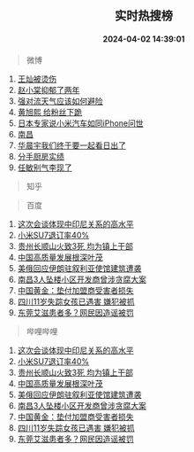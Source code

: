<div align="center"><h2>实时热搜榜</h2><h4>2024-04-02 14:39:01</h4></div>

> 微博  

1. [王灿被烫伤](https://s.weibo.com/weibo?q=%E7%8E%8B%E7%81%BF%E8%A2%AB%E7%83%AB%E4%BC%A4&t=31&band_rank=1&Refer=top)<br />
2. [赵小棠抑郁了两年](https://s.weibo.com/weibo?q=%23%E8%B5%B5%E5%B0%8F%E6%A3%A0%E6%8A%91%E9%83%81%E4%BA%86%E4%B8%A4%E5%B9%B4%23&t=31&band_rank=2&Refer=top)<br />
3. [强对流天气应该如何避险](https://s.weibo.com/weibo?q=%23%E5%BC%BA%E5%AF%B9%E6%B5%81%E5%A4%A9%E6%B0%94%E5%BA%94%E8%AF%A5%E5%A6%82%E4%BD%95%E9%81%BF%E9%99%A9%23&t=31&band_rank=3&Refer=top)<br />
4. [黄旭熙 给粉丝下跪](https://s.weibo.com/weibo?q=%E9%BB%84%E6%97%AD%E7%86%99%20%E7%BB%99%E7%B2%89%E4%B8%9D%E4%B8%8B%E8%B7%AA&t=31&band_rank=4&Refer=top)<br />
5. [日本专家说小米汽车如同iPhone问世](https://s.weibo.com/weibo?q=%23%E6%97%A5%E6%9C%AC%E4%B8%93%E5%AE%B6%E8%AF%B4%E5%B0%8F%E7%B1%B3%E6%B1%BD%E8%BD%A6%E5%A6%82%E5%90%8CiPhone%E9%97%AE%E4%B8%96%23&t=31&band_rank=5&Refer=top)<br />
6. [南昌](https://s.weibo.com/weibo?q=%E5%8D%97%E6%98%8C&t=31&band_rank=6&Refer=top)<br />
7. [华晨宇我们终于要一起看日出了](https://s.weibo.com/weibo?q=%E5%8D%8E%E6%99%A8%E5%AE%87%E6%88%91%E4%BB%AC%E7%BB%88%E4%BA%8E%E8%A6%81%E4%B8%80%E8%B5%B7%E7%9C%8B%E6%97%A5%E5%87%BA%E4%BA%86&t=31&band_rank=7&Refer=top)<br />
8. [分手厨房实绩](https://s.weibo.com/weibo?q=%E5%88%86%E6%89%8B%E5%8E%A8%E6%88%BF%E5%AE%9E%E7%BB%A9&t=31&band_rank=8&Refer=top)<br />
9. [任敏别气李现了](https://s.weibo.com/weibo?q=%23%E4%BB%BB%E6%95%8F%E5%88%AB%E6%B0%94%E6%9D%8E%E7%8E%B0%E4%BA%86%23&t=31&band_rank=9&Refer=top)<br />

> 知乎  


> 百度  

1. [这次会谈体现中印尼关系的高水平](https://www.baidu.com/s?wd=%E8%BF%99%E6%AC%A1%E4%BC%9A%E8%B0%88%E4%BD%93%E7%8E%B0%E4%B8%AD%E5%8D%B0%E5%B0%BC%E5%85%B3%E7%B3%BB%E7%9A%84%E9%AB%98%E6%B0%B4%E5%B9%B3&sa=fyb_news&rsv_dl=fyb_news)<br />
2. [小米SU7退订率40%](https://www.baidu.com/s?wd=%E5%B0%8F%E7%B1%B3SU7%E9%80%80%E8%AE%A2%E7%8E%8740%25&sa=fyb_news&rsv_dl=fyb_news)<br />
3. [贵州长顺山火致3死 均为镇上干部](https://www.baidu.com/s?wd=%E8%B4%B5%E5%B7%9E%E9%95%BF%E9%A1%BA%E5%B1%B1%E7%81%AB%E8%87%B43%E6%AD%BB+%E5%9D%87%E4%B8%BA%E9%95%87%E4%B8%8A%E5%B9%B2%E9%83%A8&sa=fyb_news&rsv_dl=fyb_news)<br />
4. [中国高质量发展根深叶茂](https://www.baidu.com/s?wd=%E4%B8%AD%E5%9B%BD%E9%AB%98%E8%B4%A8%E9%87%8F%E5%8F%91%E5%B1%95%E6%A0%B9%E6%B7%B1%E5%8F%B6%E8%8C%82&sa=fyb_news&rsv_dl=fyb_news)<br />
5. [美俄回应伊朗驻叙利亚使馆建筑遭袭](https://www.baidu.com/s?wd=%E7%BE%8E%E4%BF%84%E5%9B%9E%E5%BA%94%E4%BC%8A%E6%9C%97%E9%A9%BB%E5%8F%99%E5%88%A9%E4%BA%9A%E4%BD%BF%E9%A6%86%E5%BB%BA%E7%AD%91%E9%81%AD%E8%A2%AD&sa=fyb_news&rsv_dl=fyb_news)<br />
6. [南昌3人坠楼小区开发商曾涉贪腐大案](https://www.baidu.com/s?wd=%E5%8D%97%E6%98%8C3%E4%BA%BA%E5%9D%A0%E6%A5%BC%E5%B0%8F%E5%8C%BA%E5%BC%80%E5%8F%91%E5%95%86%E6%9B%BE%E6%B6%89%E8%B4%AA%E8%85%90%E5%A4%A7%E6%A1%88&sa=fyb_news&rsv_dl=fyb_news)<br />
7. [中国黄金：垫付加盟商受害者损失](https://www.baidu.com/s?wd=%E4%B8%AD%E5%9B%BD%E9%BB%84%E9%87%91%EF%BC%9A%E5%9E%AB%E4%BB%98%E5%8A%A0%E7%9B%9F%E5%95%86%E5%8F%97%E5%AE%B3%E8%80%85%E6%8D%9F%E5%A4%B1&sa=fyb_news&rsv_dl=fyb_news)<br />
8. [四川11岁失踪女孩已遇害 嫌犯被抓](https://www.baidu.com/s?wd=%E5%9B%9B%E5%B7%9D11%E5%B2%81%E5%A4%B1%E8%B8%AA%E5%A5%B3%E5%AD%A9%E5%B7%B2%E9%81%87%E5%AE%B3+%E5%AB%8C%E7%8A%AF%E8%A2%AB%E6%8A%93&sa=fyb_news&rsv_dl=fyb_news)<br />
9. [东莞艾滋患者多？网民因造谣被罚](https://www.baidu.com/s?wd=%E4%B8%9C%E8%8E%9E%E8%89%BE%E6%BB%8B%E6%82%A3%E8%80%85%E5%A4%9A%EF%BC%9F%E7%BD%91%E6%B0%91%E5%9B%A0%E9%80%A0%E8%B0%A3%E8%A2%AB%E7%BD%9A&sa=fyb_news&rsv_dl=fyb_news)<br />

> 哔哩哔哩  

1. [这次会谈体现中印尼关系的高水平](https://www.baidu.com/s?wd=%E8%BF%99%E6%AC%A1%E4%BC%9A%E8%B0%88%E4%BD%93%E7%8E%B0%E4%B8%AD%E5%8D%B0%E5%B0%BC%E5%85%B3%E7%B3%BB%E7%9A%84%E9%AB%98%E6%B0%B4%E5%B9%B3&sa=fyb_news&rsv_dl=fyb_news)<br />
2. [小米SU7退订率40%](https://www.baidu.com/s?wd=%E5%B0%8F%E7%B1%B3SU7%E9%80%80%E8%AE%A2%E7%8E%8740%25&sa=fyb_news&rsv_dl=fyb_news)<br />
3. [贵州长顺山火致3死 均为镇上干部](https://www.baidu.com/s?wd=%E8%B4%B5%E5%B7%9E%E9%95%BF%E9%A1%BA%E5%B1%B1%E7%81%AB%E8%87%B43%E6%AD%BB+%E5%9D%87%E4%B8%BA%E9%95%87%E4%B8%8A%E5%B9%B2%E9%83%A8&sa=fyb_news&rsv_dl=fyb_news)<br />
4. [中国高质量发展根深叶茂](https://www.baidu.com/s?wd=%E4%B8%AD%E5%9B%BD%E9%AB%98%E8%B4%A8%E9%87%8F%E5%8F%91%E5%B1%95%E6%A0%B9%E6%B7%B1%E5%8F%B6%E8%8C%82&sa=fyb_news&rsv_dl=fyb_news)<br />
5. [美俄回应伊朗驻叙利亚使馆建筑遭袭](https://www.baidu.com/s?wd=%E7%BE%8E%E4%BF%84%E5%9B%9E%E5%BA%94%E4%BC%8A%E6%9C%97%E9%A9%BB%E5%8F%99%E5%88%A9%E4%BA%9A%E4%BD%BF%E9%A6%86%E5%BB%BA%E7%AD%91%E9%81%AD%E8%A2%AD&sa=fyb_news&rsv_dl=fyb_news)<br />
6. [南昌3人坠楼小区开发商曾涉贪腐大案](https://www.baidu.com/s?wd=%E5%8D%97%E6%98%8C3%E4%BA%BA%E5%9D%A0%E6%A5%BC%E5%B0%8F%E5%8C%BA%E5%BC%80%E5%8F%91%E5%95%86%E6%9B%BE%E6%B6%89%E8%B4%AA%E8%85%90%E5%A4%A7%E6%A1%88&sa=fyb_news&rsv_dl=fyb_news)<br />
7. [中国黄金：垫付加盟商受害者损失](https://www.baidu.com/s?wd=%E4%B8%AD%E5%9B%BD%E9%BB%84%E9%87%91%EF%BC%9A%E5%9E%AB%E4%BB%98%E5%8A%A0%E7%9B%9F%E5%95%86%E5%8F%97%E5%AE%B3%E8%80%85%E6%8D%9F%E5%A4%B1&sa=fyb_news&rsv_dl=fyb_news)<br />
8. [四川11岁失踪女孩已遇害 嫌犯被抓](https://www.baidu.com/s?wd=%E5%9B%9B%E5%B7%9D11%E5%B2%81%E5%A4%B1%E8%B8%AA%E5%A5%B3%E5%AD%A9%E5%B7%B2%E9%81%87%E5%AE%B3+%E5%AB%8C%E7%8A%AF%E8%A2%AB%E6%8A%93&sa=fyb_news&rsv_dl=fyb_news)<br />
9. [东莞艾滋患者多？网民因造谣被罚](https://www.baidu.com/s?wd=%E4%B8%9C%E8%8E%9E%E8%89%BE%E6%BB%8B%E6%82%A3%E8%80%85%E5%A4%9A%EF%BC%9F%E7%BD%91%E6%B0%91%E5%9B%A0%E9%80%A0%E8%B0%A3%E8%A2%AB%E7%BD%9A&sa=fyb_news&rsv_dl=fyb_news)<br />
